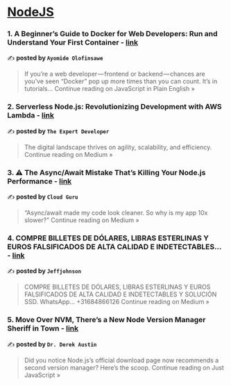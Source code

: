 
<h1><a href=https://medium.com/tag/nodejs/recommended target="_blank" rel="noopener noreferrer">NodeJS</a></h1>
<h3>1. A Beginner’s Guide to Docker for Web Developers: Run and Understand Your First Container - <a href="https://javascript.plainenglish.io/a-beginners-guide-to-docker-for-web-developers-run-and-understand-your-first-container-cd646844abbb?source=rss------nodejs-5" target="_blank" rel="noopener noreferrer">link</a></h3>

✍️ **posted by `Ayomide Olofinsawe`**

<blockquote>If you’re a web developer — frontend or backend — chances are you’ve seen “Docker” pop up more times than you can count. It’s in tutorials…
Continue reading on JavaScript in Plain English »</blockquote>

<h3>2.  Serverless Node.js: Revolutionizing Development with AWS Lambda  - <a href="https://the-expert-developer.medium.com/serverless-node-js-revolutionizing-development-with-aws-lambda-47be1c1bcad9?source=rss------nodejs-5" target="_blank" rel="noopener noreferrer">link</a></h3>

✍️ **posted by `The Expert Developer`**

<blockquote>The digital landscape thrives on agility, scalability, and efficiency.
Continue reading on Medium »</blockquote>

<h3>3. ⚠️ The Async/Await Mistake That’s Killing Your Node.js Performance - <a href="https://cloudgurupayments.medium.com/%EF%B8%8F-the-async-await-mistake-thats-killing-your-node-js-performance-206aa9812291?source=rss------nodejs-5" target="_blank" rel="noopener noreferrer">link</a></h3>

✍️ **posted by `Cloud Guru`**

<blockquote>“Async/await made my code look cleaner. So why is my app 10x slower?”
Continue reading on Medium »</blockquote>

<h3>4. COMPRE BILLETES DE DÓLARES, LIBRAS ESTERLINAS Y EUROS FALSIFICADOS DE ALTA CALIDAD E INDETECTABLES… - <a href="https://medium.com/@jeffjohnson113703/compre-billetes-de-d%C3%B3lares-libras-esterlinas-y-euros-falsificados-de-alta-calidad-e-indetectables-02685d9f549a?source=rss------nodejs-5" target="_blank" rel="noopener noreferrer">link</a></h3>

✍️ **posted by `Jeffjohnson`**

<blockquote>COMPRE BILLETES DE DÓLARES, LIBRAS ESTERLINAS Y EUROS FALSIFICADOS DE ALTA CALIDAD E INDETECTABLES Y SOLUCIÓN SSD. WhatsApp… +31684866126
Continue reading on Medium »</blockquote>

<h3>5. Move Over NVM, There’s a New Node Version Manager Sheriff in Town - <a href="https://medium.com/just-javascript-tutorials/move-over-nvm-theres-a-new-node-version-manager-sheriff-in-town-ac5c066b551c?source=rss------nodejs-5" target="_blank" rel="noopener noreferrer">link</a></h3>

✍️ **posted by `Dr. Derek Austin `**

<blockquote>Did you notice Node.js’s official download page now recommends a second version manager? Here’s the scoop.
Continue reading on Just JavaScript »</blockquote>

